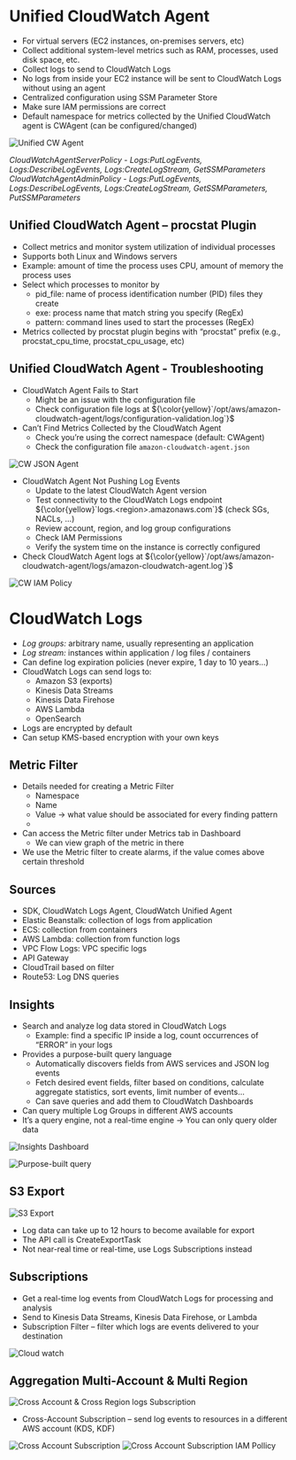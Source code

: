 
# Unified CloudWatch Agent

- For virtual servers (EC2 instances, on-premises servers, etc)
- Collect additional system-level metrics such as RAM, processes, used disk space, etc.
- Collect logs to send to CloudWatch Logs
- No logs from inside your EC2 instance will be sent to CloudWatch Logs without using an agent
- Centralized configuration using SSM Parameter Store
- Make sure IAM permissions are correct
- Default namespace for metrics collected by the Unified CloudWatch agent is CWAgent (can be configured/changed)

![Unified CW Agent](./cw_references/unified_cw_agent.png)

*CloudWatchAgentServerPolicy - Logs:PutLogEvents, Logs:DescribeLogEvents, Logs:CreateLogStream, GetSSMParameters*
*CloudWatchAgentAdminPolicy  - Logs:PutLogEvents, Logs:DescribeLogEvents, Logs:CreateLogStream, GetSSMParameters, PutSSMParameters*

## Unified CloudWatch Agent – procstat Plugin

- Collect metrics and monitor system utilization of individual processes
- Supports both Linux and Windows servers
- Example: amount of time the process uses CPU, amount of memory the process uses
- Select which processes to monitor by
  - pid_file: name of process identification number (PID) files they create
  - exe: process name that match string you specify (RegEx)
  - pattern: command lines used to start the processes (RegEx)
- Metrics collected by procstat plugin begins with “procstat” prefix (e.g., procstat_cpu_time, procstat_cpu_usage, etc)

## Unified CloudWatch Agent - Troubleshooting

- CloudWatch Agent Fails to Start
  - Might be an issue with the configuration file
  - Check configuration file logs at ${\color{yellow}`/opt/aws/amazon-cloudwatch-agent/logs/configuration-validation.log`}$
- Can’t Find Metrics Collected by the CloudWatch Agent
  - Check you’re using the correct namespace (default: CWAgent)
  - Check the configuration file `amazon-cloudwatch-agent.json`

![CW JSON Agent](./cw_references/cw-agent-json.png)

- CloudWatch Agent Not Pushing Log Events
  - Update to the latest CloudWatch Agent version
  - Test connectivity to the CloudWatch Logs endpoint ${\color{yellow}`logs.<region>.amazonaws.com`}$ (check SGs, NACLs, …)
  - Review account, region, and log group configurations
  - Check IAM Permissions
  - Verify the system time on the instance is correctly configured
- Check CloudWatch Agent logs at ${\color{yellow}`/opt/aws/amazon-cloudwatch-agent/logs/amazon-cloudwatch-agent.log`}$

![CW IAM Policy](./cw_references/cw-iam-policy.png)

# CloudWatch Logs

- *Log groups:* arbitrary name, usually representing an application
- *Log stream:* instances within application / log files / containers
- Can define log expiration policies (never expire, 1 day to 10 years…)
- CloudWatch Logs can send logs to:
  - Amazon S3 (exports)
  - Kinesis Data Streams
  - Kinesis Data Firehose
  - AWS Lambda
  - OpenSearch
- Logs are encrypted by default
- Can setup KMS-based encryption with your own keys

## Metric Filter

- Details needed for creating a Metric Filter
  - Namespace
  - Name
  - Value -> what value should be associated for every finding pattern
  - 
- Can access the Metric filter under Metrics tab in Dashboard
  - We can view graph of the metric in there
- We use the Metric filter to create alarms, if the value comes above certain threshold

## Sources

- SDK, CloudWatch Logs Agent, CloudWatch Unified Agent
- Elastic Beanstalk: collection of logs from application
- ECS: collection from containers
- AWS Lambda: collection from function logs
- VPC Flow Logs: VPC specific logs
- API Gateway
- CloudTrail based on filter
- Route53: Log DNS queries

## Insights

- Search and analyze log data stored in CloudWatch Logs
  - Example: find a specific IP inside a log, count occurrences of “ERROR” in your logs
- Provides a purpose-built query language
  - Automatically discovers fields from AWS services and JSON log events
  - Fetch desired event fields, filter based on conditions, calculate aggregate statistics, sort events, limit number of events…
  - Can save queries and add them to CloudWatch Dashboards
- Can query multiple Log Groups in different AWS accounts
- It’s a query engine, not a real-time engine -> You can only query older data

![Insights Dashboard](./cw_references/cw_insights.png)

![Purpose-built query](./cw_references/cw_query.png)

## S3 Export

![S3 Export](./cw_references/cw_s3_export.png)

- Log data can take up to 12 hours to become available for export
- The API call is CreateExportTask
- Not near-real time or real-time, use Logs Subscriptions instead

## Subscriptions

- Get a real-time log events from CloudWatch Logs for processing and analysis
- Send to Kinesis Data Streams, Kinesis Data Firehose, or Lambda
- Subscription Filter – filter which logs are events delivered to your destination

![Cloud watch](./cw_references/cw_subscription.png)

## Aggregation Multi-Account & Multi Region

![Cross Account & Cross Region logs Subscription](./cw_references/cw_subscription_cross_account_cross_region.png)

- Cross-Account Subscription – send log events to resources in a different AWS account (KDS, KDF)

![Cross Account Subscription](./cw_references/cw_subscription_cross_account.png)
![Cross Account Subscription IAM Pollicy](./cw_references/cw_subscription_cross_account_policy.png)